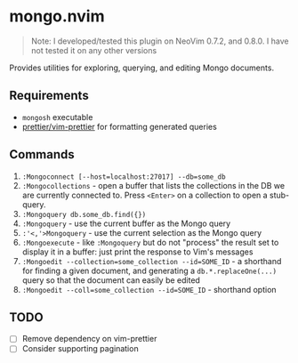 # mongo.nvim

> Note: I developed/tested this plugin on NeoVim 0.7.2, and 0.8.0. I have not
> tested it on any other versions

Provides utilities for exploring, querying, and editing Mongo documents.

## Requirements

- `mongosh` executable
- [prettier/vim-prettier](https://github.com/prettier/vim-prettier) for formatting generated queries

## Commands

1. `:Mongoconnect [--host=localhost:27017] --db=some_db`
2. `:Mongocollections` - open a buffer that lists the collections in the DB we
   are currently connected to. Press `<Enter>` on a collection to open a
   stub-query.
3. `:Mongoquery db.some_db.find({})`
4. `:Mongoquery` - use the current buffer as the Mongo query
5. `:'<,'>Mongoquery` - use the current selection as the Mongo query
6. `:Mongoexecute` - like `:Mongoquery` but do not "process" the result set to
   display it in a buffer: just print the response to Vim's messages
7. `:Mongoedit --collection=some_collection --id=SOME_ID` - a shorthand for
   finding a given document, and generating a `db.*.replaceOne(...)` query so
   that the document can easily be edited
8. `:Mongoedit --coll=some_collection --id=SOME_ID` - shorthand option

## TODO

- [ ] Remove dependency on vim-prettier
- [ ] Consider supporting pagination
